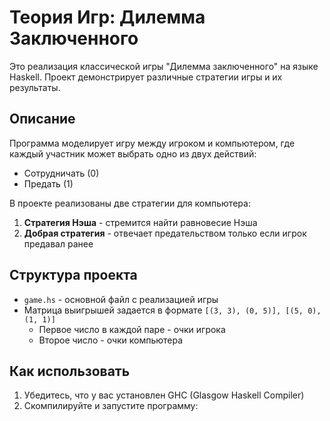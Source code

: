 # Теория Игр: Дилемма Заключенного

Это реализация классической игры "Дилемма заключенного" на языке Haskell. Проект демонстрирует различные стратегии игры и их результаты.

## Описание

Программа моделирует игру между игроком и компьютером, где каждый участник может выбрать одно из двух действий:
- Сотрудничать (0)
- Предать (1)

В проекте реализованы две стратегии для компьютера:
1. **Стратегия Нэша** - стремится найти равновесие Нэша
2. **Добрая стратегия** - отвечает предательством только если игрок предавал ранее

## Структура проекта

- `game.hs` - основной файл с реализацией игры
- Матрица выигрышей задается в формате `[(3, 3), (0, 5)], [(5, 0), (1, 1)]`
  - Первое число в каждой паре - очки игрока
  - Второе число - очки компьютера

## Как использовать

1. Убедитесь, что у вас установлен GHC (Glasgow Haskell Compiler)
2. Скомпилируйте и запустите программу: 